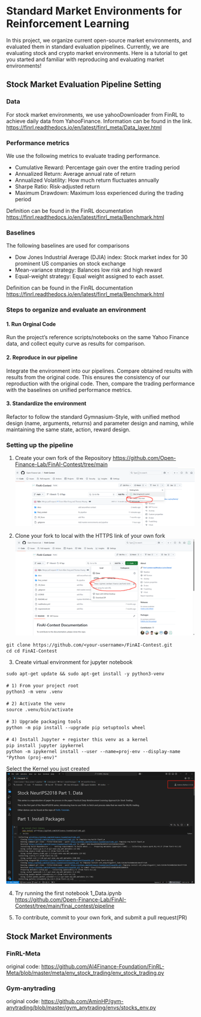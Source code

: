 # Standard Market Environments for Reinforcement Learning
In this project, we organize current open-source market environments, and evaluated them in standard evaluation pipelines. Currently, we are evaluating stock and crypto market environments. Here is a tutorial to get you started and familiar with reproducing and evaluating market environments!

## Stock Market Evaluation Pipeline Setting
### Data

For stock market environments, we use yahooDownloader from FinRL to achieve daily data from YahooFinance. Information can be found in the link.
https://finrl.readthedocs.io/en/latest/finrl_meta/Data_layer.html

### Performance metrics

We use the following metrics to evaluate trading performance.
- Cumulative Reward: Percentage gain over the entire trading period
- Annualized Return: Average annual rate of return
- Annualized Volatility: How much return fluctuates annually
- Sharpe Ratio: Risk-adjusted return
- Maximum Drawdown: Maximum loss experienced during the trading period

Definition can be found in the FinRL documentation
https://finrl.readthedocs.io/en/latest/finrl_meta/Benchmark.html

### Baselines

The following baselines are used for comparisons
- Dow Jones Industrial Average (DJIA) index: Stock market index for 30 prominent US companies on stock exchange
- Mean-variance strategy: Balances low risk and high reward
- Equal-weight strategy: Equal weight assigned to each asset.

Definition can be found in the FinRL documentation
https://finrl.readthedocs.io/en/latest/finrl_meta/Benchmark.html

### Steps to organize and evaluate an environment
#### 1. Run Orginal Code
Run the project’s reference scripts/notebooks on the same Yahoo Finance data, and collect equity curve as results for comparison.

#### 2. Reproduce in our pipeline
Integrate the environment into our pipelines. Compare obtained results with results from the original code. This ensures the consistency of our reproduction with the original code. Then, compare the trading performance with the baselines on unified performance metrics.
#### 3. Standardize the environment
Refactor to follow the standard Gymnasium-Style, with unified method design (name, arguments, returns) and parameter design and naming, while maintaining the same state, action, reward design.

### Setting up the pipeline
1. Create your own fork of the Repository
https://github.com/Open-Finance-Lab/FinAI-Contest/tree/main
![alt text](image.png)

2. Clone your fork to local with the HTTPS link of your own fork
![alt text](image-1.png)
```
git clone https://github.com/<your-username>/FinAI-Contest.git
cd cd FinAI-Contest
```

3. Create virtual environment for jupyter notebook
```
sudo apt-get update && sudo apt-get install -y python3-venv

# 1) From your project root
python3 -m venv .venv

# 2) Activate the venv
source .venv/bin/activate

# 3) Upgrade packaging tools
python -m pip install --upgrade pip setuptools wheel

# 4) Install Jupyter + register this venv as a kernel
pip install jupyter ipykernel
python -m ipykernel install --user --name=proj-env --display-name "Python (proj-env)"
```
Select the Kernel you just created
![alt text](image-2.png)

4. Try running the first notebook 1_Data.ipynb\
https://github.com/Open-Finance-Lab/FinAI-Contest/tree/main/finai_contest/pipeline

5. To contribute, commit to your own fork, and submit a pull request(PR)

## Stock Market Environments

### FinRL-Meta
original code: https://github.com/AI4Finance-Foundation/FinRL-Meta/blob/master/meta/env_stock_trading/env_stock_trading.py


### Gym-anytrading
original code: https://github.com/AminHP/gym-anytrading/blob/master/gym_anytrading/envs/stocks_env.py








